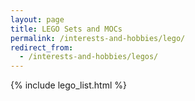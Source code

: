 ```yaml
---
layout: page
title: LEGO Sets and MOCs
permalink: /interests-and-hobbies/lego/
redirect_from:
  - /interests-and-hobbies/legos/
---
```


{% include lego_list.html %}
